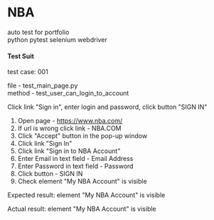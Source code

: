 # NBA
auto test for portfolio  
 python pytest selenium webdriver

#### Test Suit  
test case: 001

file - test_main_page.py  
method - test_user_can_login_to_account

Click link "Sign in", enter login and password, click button "SIGN IN"

1) Open page - https://www.nba.com/
2) If url is wrong click link - NBA.COM
3) Click "Accept" button in the pop-up window
4) Click link "Sign In"
5) Click link "Sign in to NBA Account"
6) Enter Email in text field - Email Address
7) Enter Password in text field - Password
8) Click button - SIGN IN
9) Check element "My NBA Account" is visible

Expected result: element "My NBA Account" is visible

Actual result: element "My NBA Account" is visible